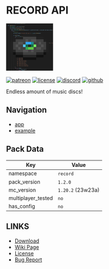 # RECORD API
![alt](pack.png)

[![patreon](https://img.shields.io/endpoint?url=https%3A%2F%2Fraw.githubusercontent.com%2Flegopitstop%2Fwebsite-files%2Fmain%2Fshields.io%2Fpatreon.json)](https://www.patreon.com/Legopitstop "Go to patreon")
[![license](https://img.shields.io/endpoint?url=https%3A%2F%2Fraw.githubusercontent.com%2Flegopitstop%2Fwebsite-files%2Fmain%2Fshields.io%2Flicense.json)](https://legopitstop.weebly.com/legopitstops-common-license-v2.html "Go to legopitstop.weebly.com")
[![discord](https://img.shields.io/discord/479902284810027008)](https://legopitstop.weebly.com/discord.html "Go to legopitstop.weebly.com")
[![github](https://img.shields.io/github/issues-raw/legopitstop/Record_API)](https://github.com/legopitstop/Record_API/issues "Go to Github")

Endless amount of music discs!
## Navigation
- [app](app/README.md)
- [example](example/README.md)

## Pack Data

| Key                | Value    |
|--------------------|----------|
| namespace          | `record` |
| pack_version       | `1.2.0`  |
| mc_version         | `1.20.2` (23w23a) |
| multiplayer_tested | `no`     |
| has_config         | `no`     |

## LINKS
- [Download](https://www.curseforge.com/minecraft/customization/record-api-datapack)
- [Wiki Page](https://github.com/legopitstop/Record_API/wiki)
- [License](https://legopitstop.weebly.com/legopitstops-common-license-v2.html)
- [Bug Report](https://github.com/legopitstop/Record_API/issues)